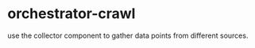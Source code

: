 orchestrator-crawl
==================

use the collector component to gather data points from different sources.
